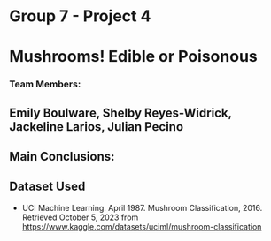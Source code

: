 # Group 7 - Project 4 
# Mushrooms! Edible or Poisonous

### Team Members:
Emily Boulware, Shelby Reyes-Widrick, Jackeline Larios, Julian Pecino
--



## Main Conclusions:


## Dataset Used
* UCI Machine Learning. April 1987. Mushroom Classification, 2016. Retrieved October 5, 2023 from https://www.kaggle.com/datasets/uciml/mushroom-classification

